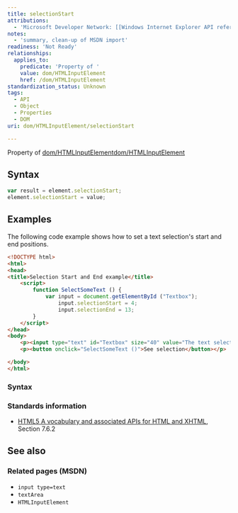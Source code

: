 ```yaml
---
title: selectionStart
attributions:
  - 'Microsoft Developer Network: [[Windows Internet Explorer API reference](http://msdn.microsoft.com/en-us/library/ie/hh828809%28v=vs.85%29.aspx) Article]'
notes:
  - 'summary, clean-up of MSDN import'
readiness: 'Not Ready'
relationships:
  applies_to:
    predicate: 'Property of '
    value: dom/HTMLInputElement
    href: /dom/HTMLInputElement
standardization_status: Unknown
tags:
  - API
  - Object
  - Properties
  - DOM
uri: dom/HTMLInputElement/selectionStart

---
```

Property of [dom/HTMLInputElement](/dom/HTMLInputElement)[dom/HTMLInputElement](/dom/HTMLInputElement)

## Syntax

``` js
var result = element.selectionStart;
element.selectionStart = value;
```

## Examples

The following code example shows how to set a text selection's start and end positions.

``` html
<!DOCTYPE html>
<html>
<head>
<title>Selection Start and End example</title>
    <script>
        function SelectSomeText () {
            var input = document.getElementById ("Textbox");
                input.selectionStart = 4;
                input.selectionEnd = 13;
        }
    </script>
</head>
<body>
    <p><input type="text" id="Textbox" size="40" value="The text selection appears here"/></p>
    <p><button onclick="SelectSomeText ()">See selection</button></p>

</body>
</html>
```

### Syntax

### Standards information

-   [HTML5 A vocabulary and associated APIs for HTML and XHTML](http://go.microsoft.com/fwlink/p/?linkid=221374), Section 7.6.2

## See also

### Related pages (MSDN)

-   `input type=text`
-   `textArea`
-   `HTMLInputElement`
